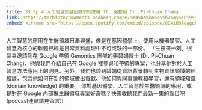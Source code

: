 ```yaml
---
title: S3 Ep.4 人工智慧於基因體學的應用 ft. 張碧娟 Dr. Pi-Chuan Chang
link: https://tmrbiotechmoments.podbean.com/e/%e4%ba%ba%e5%b7%a5%e6%99%ba%e6%85%a7%e6%96%bc%e5%9f%ba%e5%9b%a0%e9%ab%94%e5%ad%b8%e7%9a%84%e6%87%89%e7%94%a8-ft%e5%bc%b5%e7%a2%a7%e5%a8%9fdrpi-chuan-c/
embed: <iframe src="https://open.spotify.com/embed/episode/0OxiHQlaagokGWMg8qCPRf" width="100%" height="232" frameborder="0" allowtransparency="true" allow="encrypted-media"></iframe>
---
```


人工智慧的應用在生醫領域日漸興盛，像是在基因體學上，使用以機器學習、人工智慧為核心的軟體已經是日常資料處理中不可或缺的一部份。
「生技來一刻」很榮幸邀請到在 Google 帶領 Genomics 團隊的張碧娟博士 (Dr. Pi-Chuan Chang)，他與我們介紹自己在 Google 裡參與和帶領的專案，也分享他對於人工智慧方法應用上的洞見。另外，我們也談到碧娟從資訊背景轉到生物資訊領域的經驗談，包含他如何在新的領域做出貢獻、他如何與同事請教和學習，還有領域知識 (domain knowledge) 的重要。
你對基因體學、人工智慧於生醫領域的應用、或是對在 Google 內部做生醫領域專案好奇嗎？快來收聽我們最新一集的節目吧 (podcast連結請見留言)!